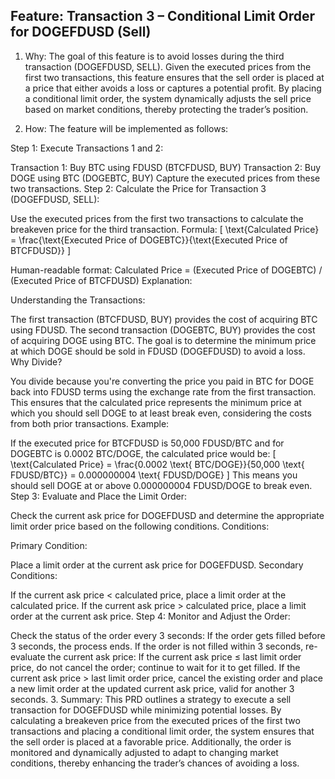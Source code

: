 ## Feature: Transaction 3 – Conditional Limit Order for DOGEFDUSD (Sell)

1. Why:
The goal of this feature is to avoid losses during the third transaction (DOGEFDUSD, SELL). Given the executed prices from the first two transactions, this feature ensures that the sell order is placed at a price that either avoids a loss or captures a potential profit. By placing a conditional limit order, the system dynamically adjusts the sell price based on market conditions, thereby protecting the trader’s position.

2. How:
The feature will be implemented as follows:

Step 1: Execute Transactions 1 and 2:

Transaction 1: Buy BTC using FDUSD (BTCFDUSD, BUY)
Transaction 2: Buy DOGE using BTC (DOGEBTC, BUY)
Capture the executed prices from these two transactions.
Step 2: Calculate the Price for Transaction 3 (DOGEFDUSD, SELL):

Use the executed prices from the first two transactions to calculate the breakeven price for the third transaction.
Formula:
[
\text{Calculated Price} = \frac{\text{Executed Price of DOGEBTC}}{\text{Executed Price of BTCFDUSD}}
]

Human-readable format: Calculated Price = (Executed Price of DOGEBTC) / (Executed Price of BTCFDUSD)
Explanation:

Understanding the Transactions:

The first transaction (BTCFDUSD, BUY) provides the cost of acquiring BTC using FDUSD.
The second transaction (DOGEBTC, BUY) provides the cost of acquiring DOGE using BTC.
The goal is to determine the minimum price at which DOGE should be sold in FDUSD (DOGEFDUSD) to avoid a loss.
Why Divide?

You divide because you're converting the price you paid in BTC for DOGE back into FDUSD terms using the exchange rate from the first transaction.
This ensures that the calculated price represents the minimum price at which you should sell DOGE to at least break even, considering the costs from both prior transactions.
Example:

If the executed price for BTCFDUSD is 50,000 FDUSD/BTC and for DOGEBTC is 0.0002 BTC/DOGE, the calculated price would be:
[
\text{Calculated Price} = \frac{0.0002 \text{ BTC/DOGE}}{50,000 \text{ FDUSD/BTC}} = 0.000000004 \text{ FDUSD/DOGE}
]
This means you should sell DOGE at or above 0.000000004 FDUSD/DOGE to break even.
Step 3: Evaluate and Place the Limit Order:

Check the current ask price for DOGEFDUSD and determine the appropriate limit order price based on the following conditions.
Conditions:

Primary Condition:

Place a limit order at the current ask price for DOGEFDUSD.
Secondary Conditions:

If the current ask price < calculated price, place a limit order at the calculated price.
If the current ask price > calculated price, place a limit order at the current ask price.
Step 4: Monitor and Adjust the Order:

Check the status of the order every 3 seconds:
If the order gets filled before 3 seconds, the process ends.
If the order is not filled within 3 seconds, re-evaluate the current ask price:
If the current ask price ≤ last limit order price, do not cancel the order; continue to wait for it to get filled.
If the current ask price > last limit order price, cancel the existing order and place a new limit order at the updated current ask price, valid for another 3 seconds.
3. Summary:
This PRD outlines a strategy to execute a sell transaction for DOGEFDUSD while minimizing potential losses. By calculating a breakeven price from the executed prices of the first two transactions and placing a conditional limit order, the system ensures that the sell order is placed at a favorable price. Additionally, the order is monitored and dynamically adjusted to adapt to changing market conditions, thereby enhancing the trader’s chances of avoiding a loss.